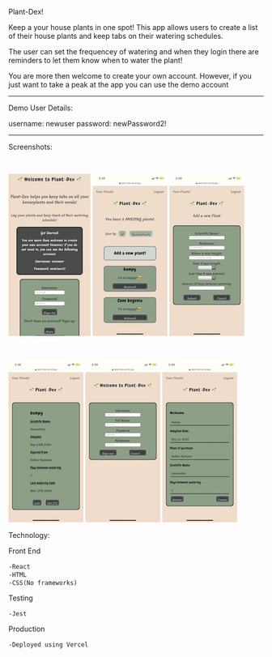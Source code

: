 Plant-Dex!

Keep a your house plants in one spot! This app allows users to create a list of
their house plants and keep tabs on their watering schedules.

The user can set the frequencey of watering and when they login there are reminders to let them
know when to water the plant!

You are more then welcome to create your own account. However, if you just want to take a peak
at the app you can use the demo account

-------------------------
Demo User Details:

username: newuser
password: newPassword2!

-------------------------

Screenshots:

<br/>

![picture](screenshots/landingpage.jpeg)
![picture](screenshots/plantlist.jpeg)
![picture](screenshots/addplant.jpeg)

<br/>

![picture](screenshots/plantitem.jpeg)
![picture](screenshots/newuser.jpeg)
![picture](screenshots/editplant.jpeg)

Technology:

Front End

    -React
    -HTML
    -CSS(No frameworks)

Testing

    -Jest

Production

    -Deployed using Vercel